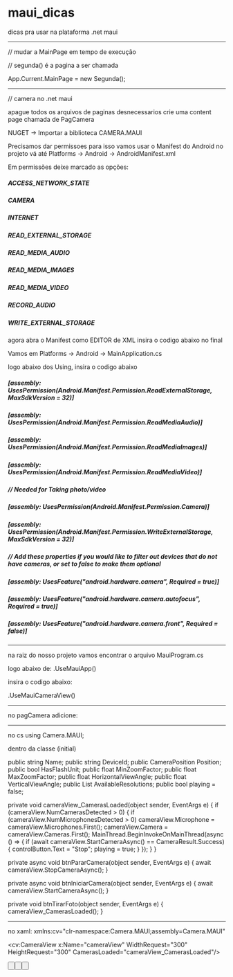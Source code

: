 # maui_dicas
dicas pra usar na plataforma .net maui

----------------------------------------------------------------------------------------------------------------------------------------

// mudar a MainPage em tempo de execução

// segunda() é a pagina a ser chamada

App.Current.MainPage = new Segunda();

----------------------------------------------------------------------------------------------------------------------------------------

// camera no .net maui

apague todos os arquivos de paginas desnecessarios
crie uma content page chamada de PagCamera

NUGET -> Importar a biblioteca CAMERA.MAUI

Precisamos dar permissoes para isso vamos usar o Manifest do Android
no projeto vá até Platforms -> Android -> AndroidManifest.xml

Em permissões deixe marcado as opções:

##### ACCESS_NETWORK_STATE
##### CAMERA
##### INTERNET
##### READ_EXTERNAL_STORAGE
##### READ_MEDIA_AUDIO
##### READ_MEDIA_IMAGES
##### READ_MEDIA_VIDEO
##### RECORD_AUDIO
##### WRITE_EXTERNAL_STORAGE

agora abra o Manifest como EDITOR de XML
insira o codigo abaixo no final

 <uses-permission android:name="android.permission.RECORD_VIDEO" />
 <queries>
   <intent>
     <action android:name="android.media.action.IMAGE_CAPTURE" />
   </intent>
 </queries>

Vamos em Platforms -> Android -> MainApplication.cs

logo abaixo dos Using, insira o codigo abaixo

##### [assembly: UsesPermission(Android.Manifest.Permission.ReadExternalStorage, MaxSdkVersion = 32)]
##### [assembly: UsesPermission(Android.Manifest.Permission.ReadMediaAudio)]
##### [assembly: UsesPermission(Android.Manifest.Permission.ReadMediaImages)]
##### [assembly: UsesPermission(Android.Manifest.Permission.ReadMediaVideo)]

##### // Needed for Taking photo/video
##### [assembly: UsesPermission(Android.Manifest.Permission.Camera)]
##### [assembly: UsesPermission(Android.Manifest.Permission.WriteExternalStorage, MaxSdkVersion = 32)]

##### // Add these properties if you would like to filter out devices that do not have cameras, or set to false to make them optional
##### [assembly: UsesFeature("android.hardware.camera", Required = true)]
##### [assembly: UsesFeature("android.hardware.camera.autofocus", Required = true)]
##### [assembly: UsesFeature("android.hardware.camera.front", Required = false)]

----------------------------------------------------------------------------------------------------------------------------------------

na raiz do nosso projeto vamos encontrar o arquivo MauiProgram.cs

logo abaixo de: .UseMauiApp<App>()

insira o codigo abaixo:

.UseMauiCameraView()

----------------------------------------------------------------------------------------------------------------------------------------

no pagCamera adicione:

---------------------------------------------------------------------------------------------
no cs
using Camera.MAUI;

dentro da classe (initial)

 public string Name;
 public string DeviceId;
 public CameraPosition Position;
 public bool HasFlashUnit;
 public float MinZoomFactor;
 public float MaxZoomFactor;
 public float HorizontalViewAngle;
 public float VerticalViewAngle;
 public List<Size> AvailableResolutions;
 public bool playing = false;


private void cameraView_CamerasLoaded(object sender, EventArgs e)
{
    if (cameraView.NumCamerasDetected > 0)
    {
        if (cameraView.NumMicrophonesDetected > 0)
            cameraView.Microphone = cameraView.Microphones.First();
        cameraView.Camera = cameraView.Cameras.First();
        MainThread.BeginInvokeOnMainThread(async () =>
        {
            if (await cameraView.StartCameraAsync() == CameraResult.Success)
            {
                controlButton.Text = "Stop";
                playing = true;
            }
        });
    }
}

private async void btnPararCamera(object sender, EventArgs e)
{
    await cameraView.StopCameraAsync();
}

private async void btnIniciarCamera(object sender, EventArgs e)
{
    await cameraView.StartCameraAsync();
}

private void btnTirarFoto(object sender, EventArgs e)
{
    cameraView_CamerasLoaded();
}





---------------------------------------------------------------------------------------------
no xaml:
xmlns:cv="clr-namespace:Camera.MAUI;assembly=Camera.MAUI"

<!-- visualizador da camera -->
<cv:CameraView 
    x:Name="cameraView" 
    WidthRequest="300" 
    HeightRequest="300"
    CamerasLoaded="cameraView_CamerasLoaded"/>


 <Button x:Name="controlButtonIniciar" Text="Ver Camera" Clicked="btnIniciarCamera"
   Margin="80,20,80,20"
   />
 
 <Button x:Name="controlButton" Text="Parar Camera" Clicked="btnPararCamera"
         Margin="80,20,80,20"
         />

 <Button x:Name="controlTirarFoto" Text="Tirar Foto" Clicked="btnTirarFoto"
         Margin="80,20,80,20"
         />




